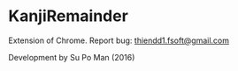 # KanjiRemainder
Extension of Chrome.
Report bug: thiendd1.fsoft@gmail.com

Development by Su Po Man (2016)
